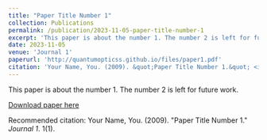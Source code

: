 ```yaml
---
title: "Paper Title Number 1"
collection: Publications
permalink: /publication/2023-11-05-paper-title-number-1
excerpt: 'This paper is about the number 1. The number 2 is left for future work.'
date: 2023-11-05
venue: 'Journal 1'
paperurl: 'http://quantumopticss.github.io/files/paper1.pdf'
citation: 'Your Name, You. (2009). &quot;Paper Title Number 1.&quot; <i>Journal 1</i>. 1(1).'
---
```

This paper is about the number 1. The number 2 is left for future work.

[Download paper here](http://quantumopticss.github.io/files/paper1.pdf)

Recommended citation: Your Name, You. (2009). "Paper Title Number 1." <i>Journal 1</i>. 1(1).